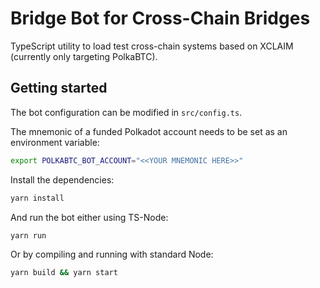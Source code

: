 # Bridge Bot for Cross-Chain Bridges

TypeScript utility to load test cross-chain systems based on XCLAIM (currently only targeting PolkaBTC).

## Getting started

The bot configuration can be modified in `src/config.ts`.

The mnemonic of a funded Polkadot account needs to be set as an environment variable:

```bash
export POLKABTC_BOT_ACCOUNT="<<YOUR MNEMONIC HERE>>"
```

Install the dependencies:

```bash
yarn install
```

And run the bot either using TS-Node:

```bash
yarn run
```

Or by compiling and running with standard Node:

```bash
yarn build && yarn start
```
